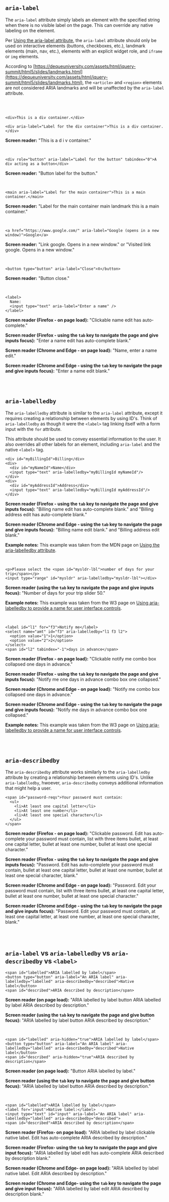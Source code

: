 ## `aria-label`

The `aria-label` attribute simply labels an element with the specified string when there is no visible label on the page. This can override any native labeling on the element.

Per [Using the aria-label attribute](https://developer.mozilla.org/en-US/docs/Web/Accessibility/ARIA/ARIA_Techniques/Using_the_aria-label_attribute), the `aria-label` attribute should only be used on interactive elements (buttons, checkboxes, etc.), landmark elements (main, nav, etc.), elements with an explicit widget role, and `iframe` or `img` elements.

According to [https://dequeuniversity.com/assets/html/jquery-summit/html5/slides/landmarks.html](https://dequeuniversity.com/assets/html/jquery-summit/html5/slides/landmarks.html), the `<article>` and `<region>` elements are not considered ARIA landmarks and will be unaffected by the `aria-label` attribute.

<br><br>

    <div>This is a div container.</div>
    
    <div aria-label="Label for the div container">This is a div container.</div>

**Screen reader:** "This is a d i v container."

<br>

    <div role="button" aria-label="Label for the button" tabindex="0">A div acting as a button</div>

**Screen reader:** "Button label for the button."

<br>

    <main aria-label="Label for the main container">This is a main container.</main>

**Screen reader:** "Label for the main container main landmark this is a main container."

<br>

    <a href="https://www.google.com/" aria-label="Google (opens in a new window)">Google</a>

**Screen reader:** "Link google. Opens in a new window." or "Visited link google. Opens in a new window."

<br>

    <button type="button" aria-label="Close">X</button>

**Screen reader:** "Button close."

<br>

    <label>
      Name:
      <input type="text" aria-label="Enter a name" />
    </label>

**Screen reader (Firefox - on page load):** "Clickable name edit has auto-complete."

**Screen reader (Firefox - using the `tab` key to navigate the page and give inputs focus):** "Enter a name edit has auto-complete blank."

**Screen reader (Chrome and Edge - on page load):** "Name, enter a name edit."

**Screen reader (Chrome and Edge - using the `tab` key to navigate the page and give inputs focus):** "Enter a name edit blank."


<br><br>

## `aria-labelledby`

The `aria-labelledby` attribute is similar to the `aria-label` attribute, except it requires creating a relationship between elements by using ID's. Think of `aria-labelledby` as though it were the `<label>` tag linking itself with a form input with the `for` attribute.

This attribute should be used to convey essential information to the user. It also overrides all other labels for an element, including `aria-label` and the native `<label>` tag.
    
    <div id="myBillingId">Billing</div>
    <div>
      <div id="myNameId">Name</div>
      <input type="text" aria-labelledby="myBillingId myNameId"/>
    </div>
    <div>
      <div id="myAddressId">Address</div>
      <input type="text" aria-labelledby="myBillingId myAddressId"/>
    </div>

**Screen reader (Firefox - using the `tab` key to navigate the page and give inputs focus):** "Billing name edit has auto-complete blank." and "Billing address edit has auto-complete blank."

**Screen reader (Chrome and Edge - using the `tab` key to navigate the page and give inputs focus):** "Billing name edit blank." and "Billing address edit blank."

**Example notes:** This example was taken from the MDN page on [Using the aria-labelledby attribute](https://developer.mozilla.org/en-US/docs/Web/Accessibility/ARIA/ARIA_Techniques/Using_the_aria-labelledby_attribute).

<br>

    <p>Please select the <span id="mysldr-lbl">number of days for your trip</span></p>
    <input type="range" id="mysldr" aria-labelledby="mysldr-lbl"></div>

**Screen reader (using the `tab` key to navigate the page and give inputs focus):** "Number of days for your trip slider 50."

**Example notes:** This example was taken from the W3 page on [Using aria-labelledby to provide a name for user interface controls](https://www.w3.org/WAI/WCAG21/Techniques/aria/ARIA16).

<br>

    <label id="l1" for="f3">Notify me</label>
    <select name="amt" id="f3" aria-labelledby="l1 f3 l2">
      <option value="1">1</option>
      <option value="2">2</option>
    </select>
    <span id="l2" tabindex="-1">days in advance</span>
    
**Screen reader (Firefox - on page load):** "Clickable notify me combo box collapsed one days in advance."

**Screen reader (Firefox - using the `tab` key to navigate the page and give inputs focus):** "Notify me one days in advance combo box one collapsed."

**Screen reader (Chrome and Edge - on page load):** "Notify me combo box collapsed one days in advance."
    
**Screen reader (Chrome and Edge - using the `tab` key to navigate the page and give inputs focus):** "Notify me days in advance combo box one collapsed."

**Example notes:** This example was taken from the W3 page on [Using aria-labelledby to provide a name for user interface controls](https://www.w3.org/WAI/WCAG21/Techniques/aria/ARIA16).

<br><br>

## `aria-describedby`

The `aria-describedby` attribute works similarly to the `aria-labelledby` attribute by creating a relationship between elements using ID's. Unlike `aria-labelledby`, hwoever, `aria-describedby` conveys additional information that might help a user.

    <span id="password-reqs">Your password must contain:
      <ul>
        <li>At least one capital letter</li>
        <li>At least one number</li>
        <li>At least one special character</li>
      </ul>
    </span>

**Screen reader (Firefox - on page load):** "Clickable password. Edit has auto-complete your password must contain, list with three items bullet, at least one capital letter, bullet at least one number, bullet at least one special character."

**Screen reader (Firefox - using the `tab` key to navigate the page and give inputs focus):** "Password. Edit has auto-complete your password must contain, bullet at least one capital letter, bullet at least one number, bullet at least one special character, blank."

**Screen reader (Chrome and Edge - on page load):** "Password. Edit your password must contain, list with three items bullet, at least one capital letter, bullet at least one number, bullet at least one special character."

**Screen reader (Chrome and Edge - using the `tab` key to navigate the page and give inputs focus):** "Password. Edit your password must contain, at least one capital letter, at least one number, at least one special character, blank."

<br><br>

## `aria-label` vs `aria-labelledby` vs `aria-describedby` vs `<label>`

    <span id="labelled">ARIA labelled by label</span>
    <button type="button" aria-label="An ARIA label" aria-labelledby="labelled" aria-describedby="described">Native label</button>
    <span id="described">ARIA described by description</span>

**Screen reader (on page load):** "ARIA labelled by label button ARIA labelled by label ARIA described by description."

**Screen reader (using the `tab` key to navigate the page and give button focus):** "ARIA labelled by label button ARIA described by description."

<br>

    <span id="labelled" aria-hidden="true">ARIA labelled by label</span>
    <button type="button" aria-label="An ARIA label" aria-labelledby="labelled" aria-describedby="described">Native label</button>
    <span id="described" aria-hidden="true">ARIA described by description</span>

**Screen reader (on page load):** "Button ARIA labelled by label."

**Screen reader (using the `tab` key to navigate the page and give button focus):** "ARIA labelled by label button ARIA described by description."

<br>

    <span id="labelled">ARIA labelled by label</span>
    <label for='input'>Native label:</label>
    <input type="text" id="input" aria-label="An ARIA label" aria-labelledby="labelled" aria-describedby="described">
    <span id="described">ARIA described by description</span>

**Screen reader (Firefox- on page load):** "ARIA labelled by label clickable native label. Edit has auto-complete ARIA described by description."

**Screen reader (Firefox- using the `tab` key to navigate the page and give input focus):** "ARIA labelled by label edit has auto-complete ARIA described by description blank."

**Screen reader (Chrome and Edge- on page load):** "ARIA labelled by label native label. Edit ARIA described by description."

**Screen reader (Chrome and Edge- using the `tab` key to navigate the page and give input focus):** "ARIA labelled by label edit ARIA described by description blank."


